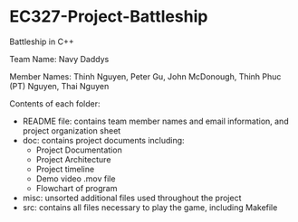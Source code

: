 # EC327-Project-Battleship
Battleship in C++ 

Team Name: Navy Daddys


Member Names: 
Thinh Nguyen, Peter Gu, John McDonough, Thinh Phuc (PT) Nguyen, Thai Nguyen

Contents of each folder:

- README file: contains team member names and email information, and project organization sheet
- doc: contains project documents including:
  - Project Documentation
  - Project Architecture
  - Project timeline
  - Demo video .mov file
  - Flowchart of program
- misc: unsorted additional files used throughout the project
- src: contains all files necessary to play the game, including Makefile


